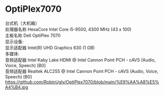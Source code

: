 # OptiPlex7070  
台式机（大机箱）  
      处理器名称                                        HexaCore Intel Core i5-9500, 4300 MHz (43 x 100)  
      主板名称                                          Dell OptiPlex 7070  
 显示设备:  
      显示适配器                                        Intel(R) UHD Graphics 630  (1 GB)  
 多媒体:  
      音频适配器                                        Intel Kaby Lake HDMI @ Intel Cannon Point PCH - cAVS (Audio, Voice, Speech) [B0]  
      音频适配器                                        Realtek ALC255 @ Intel Cannon Point PCH - cAVS (Audio, Voice, Speech) [B0]  
https://github.com/RobinUgly/OptiPlex7070/blob/main/%E9%AA%A8%E5%A4%B4.jpg

